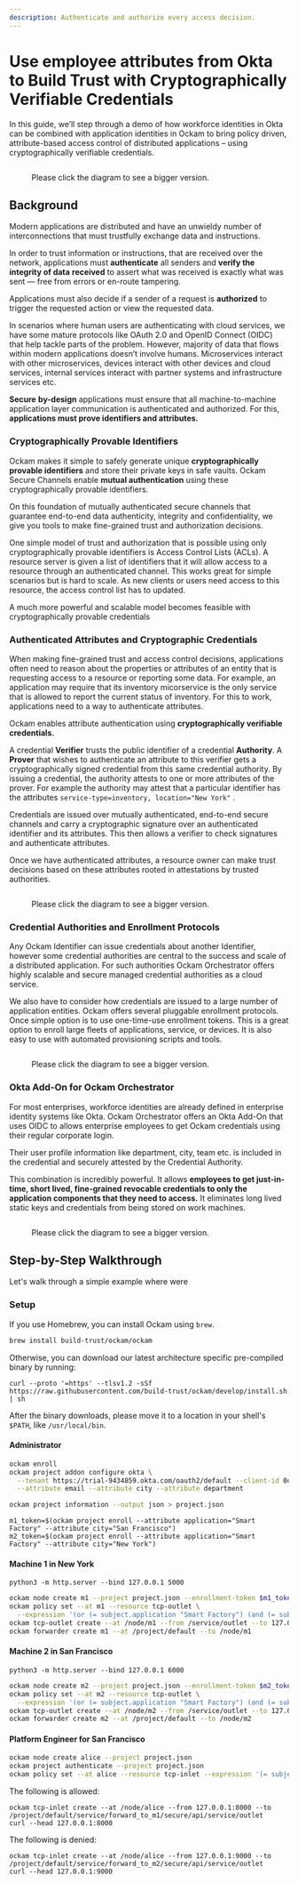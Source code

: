 ```yaml
---
description: Authenticate and authorize every access decision.
---
```


# Use employee attributes from Okta to Build Trust with Cryptographically Verifiable Credentials

In this guide, we’ll step through a demo of how workforce identities in Okta can be combined with application identities in Ockam to bring policy driven, attribute-based access control of distributed applications – using cryptographically verifiable credentials.





<figure><img src="../.gitbook/assets/diagrams.003 (1).jpeg" alt=""><figcaption><p>Please click the diagram to see a bigger version.</p></figcaption></figure>

## Background

Modern applications are distributed and have an unwieldy number of interconnections that must trustfully exchange data and instructions.

In order to trust information or instructions, that are received over the network, applications must **authenticate** all senders and **verify the integrity of data** **received** to assert what was received is exactly what was sent — free from errors or en-route tampering.

Applications must also decide if a sender of a request is **authorized** to trigger the requested action or view the requested data.

In scenarios where human users are authenticating with cloud services, we have some mature protocols like OAuth 2.0 and OpenID Connect (OIDC) that help tackle parts of the problem. However, majority of data that flows within modern applications doesn’t involve humans. Microservices interact with other microservices, devices interact with other devices and cloud services, internal services interact with partner systems and infrastructure services etc.

**Secure** **by-design** applications must ensure that all machine-to-machine application layer communication is authenticated and authorized. For this, **applications must prove identifiers and attributes.**

### Cryptographically Provable Identifiers

Ockam makes it simple to safely generate unique **cryptographically provable identifiers** and store their private keys in safe vaults. Ockam Secure Channels enable **mutual authentication** using these cryptographically provable identifiers.

On this foundation of mutually authenticated secure channels that guarantee end-to-end data authenticity, integrity and confidentiality, we give you tools to make fine-grained trust and authorization decisions.

One simple model of trust and authorization that is possible using only cryptographically provable identifiers is Access Control Lists (ACLs). A resource server is given a list of identifiers that it will allow access to a resource through an authenticated channel. This works great for simple scenarios but is hard to scale. As new clients or users need access to this resource, the access control list has to updated.

A much more powerful and scalable model becomes feasible with cryptographically provable credentials

### Authenticated Attributes and Cryptographic Credentials

When making fine-grained trust and access control decisions, applications often need to reason about the properties or attributes of an entity that is requesting access to a resource or reporting some data. For example, an application may require that its inventory micorservice is the only service that is allowed to report the current status of inventory. For this to work, applications need to a way to authenticate attributes.

Ockam enables attribute authentication using **cryptographically verifiable credentials.**

A credential **Verifier** trusts the public identifier of a credential **Authority**. A **Prover** that wishes to authenticate an attribute to this verifier gets a cryptographically signed credential from this same credential authority. By issuing a credential, the authority attests to one or more attributes of the prover. For example the authority may attest that a particular identifier has the attributes `service-type=inventory, location="New York"` .

Credentials are issued over mutually authenticated, end-to-end secure channels and carry a cryptographic signature over an authenticated identifier and its attributes. This then allows a verifier to check signatures and authenticate attributes.

Once we have authenticated attributes, a resource owner can make trust decisions based on these attributes rooted in attestations by trusted authorities.

<figure><img src="../.gitbook/assets/diagrams.004.jpeg" alt=""><figcaption><p>Please click the diagram to see a bigger version.</p></figcaption></figure>

### Credential Authorities and Enrollment Protocols

Any Ockam Identifier can issue credentials about another Identifier, however some credential authorities are central to the success and scale of a distributed application. For such authorities Ockam Orchestrator offers highly scalable and secure managed credential authorities as a cloud service.

We also have to consider how credentials are issued to a large number of application entities. Ockam offers several pluggable enrollment protocols. Once simple option is to use one-time-use enrollment tokens. This is a great option to enroll large fleets of applications, service, or devices. It is also easy to use with automated provisioning scripts and tools.

<figure><img src="../.gitbook/assets/diagrams.003.jpeg" alt=""><figcaption><p>Please click the diagram to see a bigger version.</p></figcaption></figure>

### Okta Add-On for Ockam Orchestrator

For most enterprises, workforce identities are already defined in enterprise identity systems like Okta. Ockam Orchestrator offers an Okta Add-On that uses OIDC to allows enterprise employees to get Ockam credentials using their regular corporate login.

Their user profile information like department, city, team etc. is included in the credential and securely attested by the Credential Authority.

This combination is incredibly powerful. It allows **employees to get just-in-time, short lived, fine-grained revocable credentials to only the application components that they need to access.** It eliminates long lived static keys and credentials from being stored on work machines.



<figure><img src="../.gitbook/assets/diagrams.003 (1).jpeg" alt=""><figcaption><p>Please click the diagram to see a bigger version.</p></figcaption></figure>

## Step-by-Step Walkthrough

Let's walk through a simple example where were&#x20;

###

### Setup

If you use Homebrew, you can install Ockam using `brew`.

```bash
brew install build-trust/ockam/ockam
```

Otherwise, you can download our latest architecture specific pre-compiled binary by running:

```shell
curl --proto '=https' --tlsv1.2 -sSf https://raw.githubusercontent.com/build-trust/ockam/develop/install.sh | sh
```

After the binary downloads, please move it to a location in your shell's `$PATH`, like `/usr/local/bin`.

#### Administrator

```bash
ockam enroll
ockam project addon configure okta \
  --tenant https://trial-9434859.okta.com/oauth2/default --client-id 0oa2pi8no6Kb04frP697 \
  --attribute email --attribute city --attribute department

ockam project information --output json > project.json
```

```
m1_token=$(ockam project enroll --attribute application="Smart Factory" --attribute city="San Francisco")
m2_token=$(ockam project enroll --attribute application="Smart Factory" --attribute city="New York")
```

#### Machine 1 in New York

```
python3 -m http.server --bind 127.0.0.1 5000
```

```bash
ockam node create m1 --project project.json --enrollment-token $m1_token
ockam policy set --at m1 --resource tcp-outlet \
  --expression '(or (= subject.application "Smart Factory") (and (= subject.department "Field Engineering") (= subject.city "San Francisco")))'
ockam tcp-outlet create --at /node/m1 --from /service/outlet --to 127.0.0.1:5000
ockam forwarder create m1 --at /project/default --to /node/m1
```

#### Machine 2 in San Francisco

```
python3 -m http.server --bind 127.0.0.1 6000
```

```bash
ockam node create m2 --project project.json --enrollment-token $m2_token
ockam policy set --at m2 --resource tcp-outlet \
  --expression '(or (= subject.application "Smart Factory") (and (= subject.department "Field Engineering") (= subject.city "New York")))'
ockam tcp-outlet create --at /node/m2 --from /service/outlet --to 127.0.0.1:6000
ockam forwarder create m2 --at /project/default --to /node/m2
```

#### Platform Engineer for San Francisco

```bash
ockam node create alice --project project.json
ockam project authenticate --project project.json
ockam policy set --at alice --resource tcp-inlet --expression '(= subject.application "Smart Factory")'
```

The following is allowed:

```
ockam tcp-inlet create --at /node/alice --from 127.0.0.1:8000 --to /project/default/service/forward_to_m1/secure/api/service/outlet
curl --head 127.0.0.1:8000
```

The following is denied:

```
ockam tcp-inlet create --at /node/alice --from 127.0.0.1:9000 --to /project/default/service/forward_to_m2/secure/api/service/outlet
curl --head 127.0.0.1:9000
```
